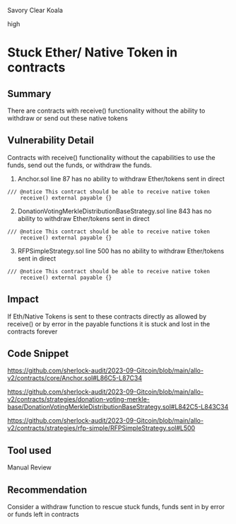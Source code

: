 Savory Clear Koala

high

# Stuck Ether/ Native Token in contracts
## Summary
There are contracts with receive() functionality without the ability to withdraw or send out these native tokens 

## Vulnerability Detail
Contracts with  receive() functionality without the capabilities to use the funds, send out the funds, or withdraw the funds. 
1. Anchor.sol line 87 has no ability to withdraw Ether/tokens sent in direct 
```solidity 
/// @notice This contract should be able to receive native token
    receive() external payable {}
```

2. DonationVotingMerkleDistributionBaseStrategy.sol line 843  has no ability to withdraw Ether/tokens sent in direct 
```solidity 
/// @notice This contract should be able to receive native token
    receive() external payable {}
```

3. RFPSimpleStrategy.sol line 500 has no ability to withdraw Ether/tokens sent in direct 
```solidity 
/// @notice This contract should be able to receive native token
    receive() external payable {}
```

## Impact
If Eth/Native Tokens is sent to these contracts directly as allowed by receive() or by error in the payable functions it is stuck and lost in the contracts forever 

## Code Snippet
https://github.com/sherlock-audit/2023-09-Gitcoin/blob/main/allo-v2/contracts/core/Anchor.sol#L86C5-L87C34 

https://github.com/sherlock-audit/2023-09-Gitcoin/blob/main/allo-v2/contracts/strategies/donation-voting-merkle-base/DonationVotingMerkleDistributionBaseStrategy.sol#L842C5-L843C34

https://github.com/sherlock-audit/2023-09-Gitcoin/blob/main/allo-v2/contracts/strategies/rfp-simple/RFPSimpleStrategy.sol#L500

## Tool used
Manual Review

## Recommendation
Consider a withdraw function to rescue stuck funds, funds sent in by error or funds left in contracts 

